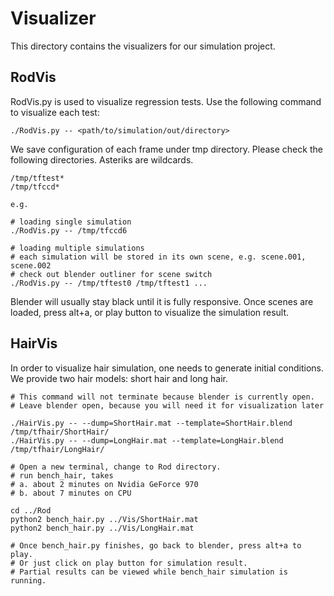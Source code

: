 # Visualizer

This directory contains the visualizers for our simulation project.

## RodVis

RodVis.py is used to visualize regression tests. Use the following
command to visualize each test:

```
./RodVis.py -- <path/to/simulation/out/directory>
```

We save configuration of each frame under tmp directory.
Please check the following directories. Asteriks are wildcards.

```
/tmp/tftest*
/tmp/tfccd*

e.g.

# loading single simulation
./RodVis.py -- /tmp/tfccd6

# loading multiple simulations
# each simulation will be stored in its own scene, e.g. scene.001, scene.002
# check out blender outliner for scene switch
./RodVis.py -- /tmp/tftest0 /tmp/tftest1 ...
```

Blender will usually stay black until it is fully responsive.
Once scenes are loaded, press alt+a, or play button to visualize
the simulation result.

## HairVis

In order to visualize hair simulation, one needs to generate
initial conditions. We provide two hair models: short hair and long hair.

```
# This command will not terminate because blender is currently open.
# Leave blender open, because you will need it for visualization later

./HairVis.py -- --dump=ShortHair.mat --template=ShortHair.blend /tmp/tfhair/ShortHair/
./HairVis.py -- --dump=LongHair.mat --template=LongHair.blend /tmp/tfhair/LongHair/

# Open a new terminal, change to Rod directory.
# run bench_hair, takes
# a. about 2 minutes on Nvidia GeForce 970
# b. about 7 minutes on CPU

cd ../Rod
python2 bench_hair.py ../Vis/ShortHair.mat
python2 bench_hair.py ../Vis/LongHair.mat

# Once bench_hair.py finishes, go back to blender, press alt+a to play.
# Or just click on play button for simulation result.
# Partial results can be viewed while bench_hair simulation is running.
```
